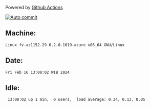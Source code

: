 Powered by [Github Actions](https://github.com/features/actions)

[![Auto commit](https://github.com/hiage/workstation/workflows/Auto%20commit/badge.svg)](https://github.com/hiage/workstation/actions?query=workflow%3A%22Auto+commit%22)

## Machine:
```
Linux fv-az1152-29 6.2.0-1019-azure x86_64 GNU/Linux
```
## Date:
```
Fri Feb 16 13:08:02 WIB 2024
```
## Idle:
```
 13:08:02 up 1 min,  0 users,  load average: 0.34, 0.13, 0.05
```
